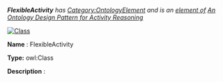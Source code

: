 ___FlexibleActivity__ 
 has
 [Category:OntologyElement](../../Category/OntologyElement "Category:OntologyElement") 
 and is an
 [element of](../../Property/ElementOf "Property:ElementOf") 
[An Ontology Design Pattern for Activity Reasoning](../../Submissions/An_Ontology_Design_Pattern_for_Activity_Reasoning "Submissions:An Ontology Design Pattern for Activity Reasoning")_




  





[![Class](../../images/thumb/2/27/Class.gif/45px-Class.gif)](../../Image/Class.gif "Class")


__Name__ 
 : FlexibleActivity
 



__Type:__ 
 owl:Class
 



__Description__ 
 :